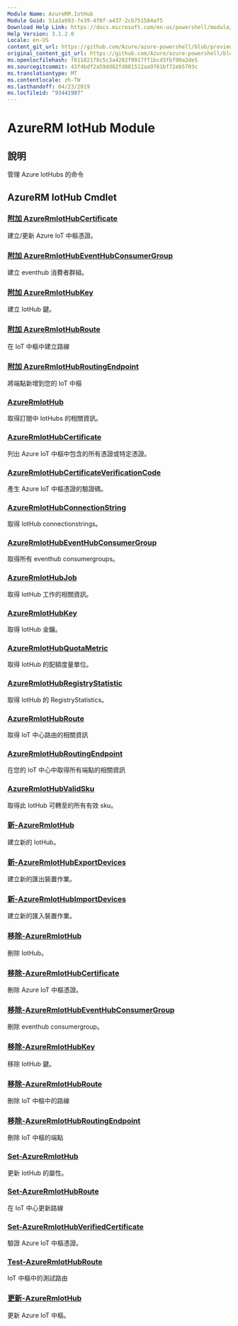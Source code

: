 ```yaml
---
Module Name: AzureRM.IotHub
Module Guid: 51a3a993-fe39-4f8f-a437-2cb751584af5
Download Help Link: https://docs.microsoft.com/en-us/powershell/module/azurerm.iothub
Help Version: 3.1.2.0
Locale: en-US
content_git_url: https://github.com/Azure/azure-powershell/blob/preview/src/ResourceManager/IotHub/Commands.IotHub/help/AzureRM.IotHub.md
original_content_git_url: https://github.com/Azure/azure-powershell/blob/preview/src/ResourceManager/IotHub/Commands.IotHub/help/AzureRM.IotHub.md
ms.openlocfilehash: f81182178c5c3a4282f0917ff1bcd3fbf90a2de5
ms.sourcegitcommit: 43f4bdf2a59dd82fd881512aa9761bf72eb5703c
ms.translationtype: MT
ms.contentlocale: zh-TW
ms.lasthandoff: 04/23/2019
ms.locfileid: "93441987"
---
```

# AzureRM IotHub Module
## 說明
管理 Azure IotHubs 的命令

## AzureRM IotHub Cmdlet
### [附加 AzureRmIotHubCertificate](Add-AzureRmIotHubCertificate.md)
建立/更新 Azure IoT 中樞憑證。

### [附加 AzureRmIotHubEventHubConsumerGroup](Add-AzureRmIotHubEventHubConsumerGroup.md)
建立 eventhub 消費者群組。

### [附加 AzureRmIotHubKey](Add-AzureRmIotHubKey.md)
建立 IotHub 鍵。

### [附加 AzureRmIotHubRoute](Add-AzureRmIotHubRoute.md)
在 IoT 中樞中建立路線

### [附加 AzureRmIotHubRoutingEndpoint](Add-AzureRmIotHubRoutingEndpoint.md)
將端點新增到您的 IoT 中樞

### [AzureRmIotHub](Get-AzureRmIotHub.md)
取得訂閱中 IotHubs 的相關資訊。

### [AzureRmIotHubCertificate](Get-AzureRmIotHubCertificate.md)
列出 Azure IoT 中樞中包含的所有憑證或特定憑證。 

### [AzureRmIotHubCertificateVerificationCode](Get-AzureRmIotHubCertificateVerificationCode.md)
產生 Azure IoT 中樞憑證的驗證碼。 

### [AzureRmIotHubConnectionString](Get-AzureRmIotHubConnectionString.md)
取得 IotHub connectionstrings。

### [AzureRmIotHubEventHubConsumerGroup](Get-AzureRmIotHubEventHubConsumerGroup.md)
取得所有 eventhub consumergroups。

### [AzureRmIotHubJob](Get-AzureRmIotHubJob.md)
取得 IotHub 工作的相關資訊。

### [AzureRmIotHubKey](Get-AzureRmIotHubKey.md)
取得 IotHub 金鑰。

### [AzureRmIotHubQuotaMetric](Get-AzureRmIotHubQuotaMetric.md)
取得 IotHub 的配額度量單位。

### [AzureRmIotHubRegistryStatistic](Get-AzureRmIotHubRegistryStatistic.md)
取得 IotHub 的 RegistryStatistics。

### [AzureRmIotHubRoute](Get-AzureRmIotHubRoute.md)
取得 IoT 中心路由的相關資訊

### [AzureRmIotHubRoutingEndpoint](Get-AzureRmIotHubRoutingEndpoint.md)
在您的 IoT 中心中取得所有端點的相關資訊

### [AzureRmIotHubValidSku](Get-AzureRmIotHubValidSku.md)
取得此 IotHub 可轉至的所有有效 sku。

### [新-AzureRmIotHub](New-AzureRmIotHub.md)
建立新的 IotHub。

### [新-AzureRmIotHubExportDevices](New-AzureRmIotHubExportDevices.md)
建立新的匯出裝置作業。

### [新-AzureRmIotHubImportDevices](New-AzureRmIotHubImportDevices.md)
建立新的匯入裝置作業。

### [移除-AzureRmIotHub](Remove-AzureRmIotHub.md)
刪除 IotHub。

### [移除-AzureRmIotHubCertificate](Remove-AzureRmIotHubCertificate.md)
刪除 Azure IoT 中樞憑證。

### [移除-AzureRmIotHubEventHubConsumerGroup](Remove-AzureRmIotHubEventHubConsumerGroup.md)
刪除 eventhub consumergroup。

### [移除-AzureRmIotHubKey](Remove-AzureRmIotHubKey.md)
移除 IotHub 鍵。

### [移除-AzureRmIotHubRoute](Remove-AzureRmIotHubRoute.md)
刪除 IoT 中樞中的路線

### [移除-AzureRmIotHubRoutingEndpoint](Remove-AzureRmIotHubRoutingEndpoint.md)
刪除 IoT 中樞的端點

### [Set-AzureRmIotHub](Set-AzureRmIotHub.md)
更新 IotHub 的屬性。

### [Set-AzureRmIotHubRoute](Set-AzureRmIotHubRoute.md)
在 IoT 中心更新路線

### [Set-AzureRmIotHubVerifiedCertificate](Set-AzureRmIotHubVerifiedCertificate.md)
驗證 Azure IoT 中樞憑證。 

### [Test-AzureRmIotHubRoute](Test-AzureRmIotHubRoute.md)
IoT 中樞中的測試路由

### [更新-AzureRmIotHub](Update-AzureRmIotHub.md)
更新 Azure IoT 中樞。

